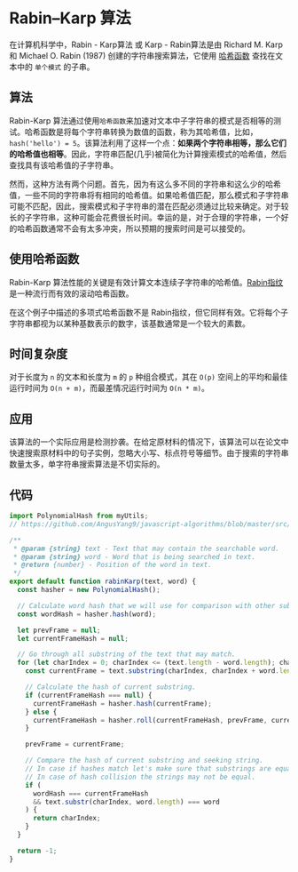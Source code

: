 # Rabin–Karp 算法

在计算机科学中，Rabin - Karp算法 或 Karp - Rabin算法是由 Richard M. Karp 和 Michael O. Rabin (1987) 创建的字符串搜索算法，它使用 [哈希函数](https://zh.wikipedia.org/wiki/%E6%95%A3%E5%88%97%E5%87%BD%E6%95%B8) 查找在文本中的 `单个模式` 的子串。

## 算法

Rabin-Karp 算法通过使用`哈希函数`来加速对文本中子字符串的模式是否相等的测试。哈希函数是将每个字符串转换为数值的函数，称为其哈希值，比如，`hash('hello') = 5`。该算法利用了这样一个点：**如果两个字符串相等，那么它们的哈希值也相等**。因此，字符串匹配(几乎)被简化为计算搜索模式的哈希值，然后查找具有该哈希值的子字符串。

然而，这种方法有两个问题。首先，因为有这么多不同的字符串和这么少的哈希值，一些不同的字符串将有相同的哈希值。如果哈希值匹配，那么模式和子字符串可能不匹配，因此，搜索模式和子字符串的潜在匹配必须通过比较来确定。对于较长的子字符串，这种可能会花费很长时间。幸运的是，对于合理的字符串，一个好的哈希函数通常不会有太多冲突，所以预期的搜索时间是可以接受的。

## 使用哈希函数

Rabin-Karp 算法性能的关键是有效计算文本连续子字符串的哈希值。[Rabin指纹](https://zh.wikipedia.org/wiki/Rabin%E6%8C%87%E7%BA%B9?wprov=srpw1_1)是一种流行而有效的滚动哈希函数。

在这个例子中描述的多项式哈希函数不是 Rabin指纹，但它同样有效。它将每个子字符串都视为以某种基数表示的数字，该基数通常是一个较大的素数。

## 时间复杂度

对于长度为 `n` 的文本和长度为 `m` 的 `p` 种组合模式，其在 `O(p)` 空间上的平均和最佳运行时间为 `O(n + m)`，而最差情况运行时间为 `O(n * m)`。

## 应用

该算法的一个实际应用是检测抄袭。在给定原材料的情况下，该算法可以在论文中快速搜索原材料中的句子实例，忽略大小写、标点符号等细节。由于搜索的字符串数量太多，单字符串搜索算法是不切实际的。

## 代码

```javascript
import PolynomialHash from myUtils;
// https://github.com/AngusYang9/javascript-algorithms/blob/master/src/algorithms/cryptography/polynomial-hash/PolynomialHash.js

/**
 * @param {string} text - Text that may contain the searchable word.
 * @param {string} word - Word that is being searched in text.
 * @return {number} - Position of the word in text.
 */
export default function rabinKarp(text, word) {
  const hasher = new PolynomialHash();

  // Calculate word hash that we will use for comparison with other substring hashes.
  const wordHash = hasher.hash(word);

  let prevFrame = null;
  let currentFrameHash = null;

  // Go through all substring of the text that may match.
  for (let charIndex = 0; charIndex <= (text.length - word.length); charIndex += 1) {
    const currentFrame = text.substring(charIndex, charIndex + word.length);

    // Calculate the hash of current substring.
    if (currentFrameHash === null) {
      currentFrameHash = hasher.hash(currentFrame);
    } else {
      currentFrameHash = hasher.roll(currentFrameHash, prevFrame, currentFrame);
    }

    prevFrame = currentFrame;

    // Compare the hash of current substring and seeking string.
    // In case if hashes match let's make sure that substrings are equal.
    // In case of hash collision the strings may not be equal.
    if (
      wordHash === currentFrameHash
      && text.substr(charIndex, word.length) === word
    ) {
      return charIndex;
    }
  }

  return -1;
}
```

